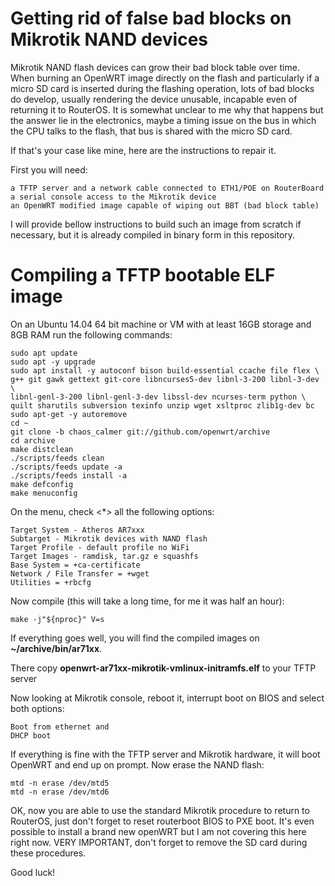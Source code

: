 # Getting rid of false bad blocks on Mikrotik NAND devices

Mikrotik NAND flash devices can grow their bad block table over time.
When burning an OpenWRT image directly on the flash and particularly if a micro SD card is inserted during the flashing operation, lots of bad blocks do develop, usually rendering the device unusable, incapable even of returning it to RouterOS. It is somewhat unclear to me why that happens but the answer lie in the electronics, maybe a timing issue on the bus in which the CPU talks to the flash, that bus is shared with the micro SD card.

If that's your case like mine, here are the instructions to repair it.

First you will need:
```
a TFTP server and a network cable connected to ETH1/POE on RouterBoard
a serial console access to the Mikrotik device
an OpenWRT modified image capable of wiping out BBT (bad block table)
```

I will provide bellow instructions to build such an image from scratch if necessary, but it is already compiled in binary form in this repository.

# Compiling a TFTP bootable ELF image
On an Ubuntu 14.04 64 bit machine or VM with at least 16GB storage and 8GB RAM run the following commands:
```
sudo apt update 
sudo apt -y upgrade
sudo apt install -y autoconf bison build-essential ccache file flex \
g++ git gawk gettext git-core libncurses5-dev libnl-3-200 libnl-3-dev \
libnl-genl-3-200 libnl-genl-3-dev libssl-dev ncurses-term python \
quilt sharutils subversion texinfo unzip wget xsltproc zlib1g-dev bc
sudo apt-get -y autoremove
cd ~
git clone -b chaos_calmer git://github.com/openwrt/archive
cd archive
make distclean
./scripts/feeds clean
./scripts/feeds update -a
./scripts/feeds install -a
make defconfig
make menuconfig
```
On the menu, check <*> all the following options:
```
Target System - Atheros AR7xxx
Subtarget - Mikrotik devices with NAND flash
Target Profile - default profile no WiFi
Target Images - ramdisk, tar.gz e squashfs
Base System = +ca-certificate
Network / File Transfer = +wget
Utilities = +rbcfg
```
Now compile (this will take a long time, for me it was half an hour):
```
make -j"${nproc}" V=s
```
If everything goes well, you will find the compiled images on **~/archive/bin/ar71xx**.

There copy **openwrt-ar71xx-mikrotik-vmlinux-initramfs.elf** to your TFTP server

Now looking at Mikrotik console, reboot it, interrupt boot on BIOS and select both options:
```
Boot from ethernet and
DHCP boot
```
If everything is fine with the TFTP server and Mikrotik hardware, it will boot OpenWRT and end up on prompt.
Now erase the NAND flash:
```
mtd -n erase /dev/mtd5
mtd -n erase /dev/mtd6
```
OK, now you are able to use the standard Mikrotik procedure to return to RouterOS, just don't forget to reset routerboot BIOS to PXE boot. It's even possible to install a brand new openWRT but I am not covering this here right now. VERY IMPORTANT, don't forget to remove the SD card during these procedures.

Good luck!
